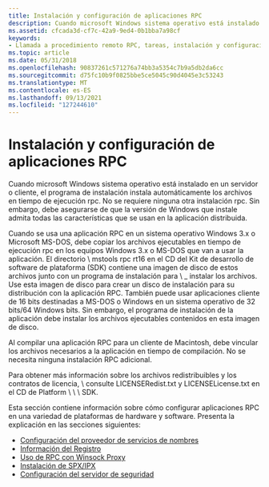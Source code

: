 ```yaml
---
title: Instalación y configuración de aplicaciones RPC
description: Cuando microsoft Windows sistema operativo está instalado en un servidor o cliente, el programa de instalación instala automáticamente los archivos en tiempo de ejecución rpc.
ms.assetid: cfcada3d-cf7c-42a9-9ed4-0b1bba7a98cf
keywords:
- Llamada a procedimiento remoto RPC, tareas, instalación y configuración de aplicaciones
ms.topic: article
ms.date: 05/31/2018
ms.openlocfilehash: 90837261c571276a74bb3a5354c7b9a5db2da6cc
ms.sourcegitcommit: d75fc10b9f0825bbe5ce5045c90d4045e3c53243
ms.translationtype: MT
ms.contentlocale: es-ES
ms.lasthandoff: 09/13/2021
ms.locfileid: "127244610"
---
```

# <a name="installing-and-configuring-rpc-applications"></a>Instalación y configuración de aplicaciones RPC

Cuando microsoft Windows sistema operativo está instalado en un servidor o cliente, el programa de instalación instala automáticamente los archivos en tiempo de ejecución rpc. No se requiere ninguna otra instalación rpc. Sin embargo, debe asegurarse de que la versión de Windows que instale admita todas las características que se usan en la aplicación distribuida.

Cuando se usa una aplicación RPC en un sistema operativo Windows 3.x o Microsoft MS-DOS, debe copiar los archivos ejecutables en tiempo de ejecución rpc en los equipos Windows 3.x o MS-DOS que van a usar la aplicación. El directorio \\ mstools rpc rt16 en el CD del Kit de desarrollo de software de plataforma (SDK) contiene una imagen de disco de estos archivos junto con un programa de instalación para \\ \_ instalar los archivos. Use esta imagen de disco para crear un disco de instalación para su distribución con la aplicación RPC. También puede usar aplicaciones cliente de 16 bits destinadas a MS-DOS o Windows en un sistema operativo de 32 bits/64 Windows bits. Sin embargo, el programa de instalación de la aplicación debe instalar los archivos ejecutables contenidos en esta imagen de disco.

Al compilar una aplicación RPC para un cliente de Macintosh, debe vincular los archivos necesarios a la aplicación en tiempo de compilación. No se necesita ninguna instalación RPC adicional.

Para obtener más información sobre los archivos redistribuibles y los contratos de licencia, \\ consulte LICENSERedist.txt y LICENSELicense.txt en el CD de Platform \\ \\ \\ SDK.

Esta sección contiene información sobre cómo configurar aplicaciones RPC en una variedad de plataformas de hardware y software. Presenta la explicación en las secciones siguientes:

-   [Configuración del proveedor de servicios de nombres](configuring-the-name-service-provider.md)
-   [Información del Registro](registry-information.md)
-   [Uso de RPC con Winsock Proxy](using-rpc-with-winsock-proxy.md)
-   [Instalación de SPX/IPX](spx-ipx-installation.md)
-   [Configuración del servidor de seguridad](configuring-the-security-server.md)

 

 





